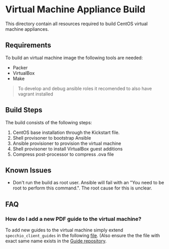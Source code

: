 Virtual Machine Appliance Build
===============================
This directory contain all resources required to build CentOS virtual machine appliances.

Requirements
------------
To build an virtual machine image the following tools are needed:
* Packer
* VirtualBox
* Make

> To develop and debug ansible roles it recomended to also have vagrant installed

Build Steps
-----------
The build consists of the following steps:
1. CentOS base installation through the Kickstart file.
2. Shell provisoner to bootstrap Ansible
3. Ansible provisioner to provision the virtual machine
4. Shell provisoner to install VirtualBox guest additions
5. Compress post-processor to compress .ova file

Known Issues
------------
* Don't run the build as root user. Ansible will fail with an "You need to be root to perform this
  command.". The root cause for this is unclear.

FAQ
---
### How do I add a new PDF guide to the virtual machine?
To add new guides to the virtual machine simply extend `specchio_client_guides` in the following [file](ansible/roles/specchio_client/defaults/main.yml). (Also ensure the the file with exact same name exists in the [Guide repository](https://github.com/SPECCHIODB/Guides/).
